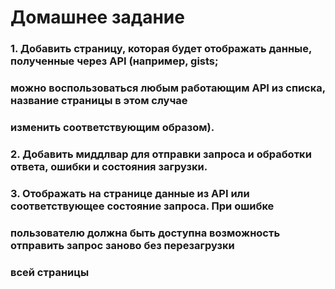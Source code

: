 # Домашнее задание
### 1. Добавить страницу, которая будет отображать данные, полученные через API (например, gists;
### можно воспользоваться любым работающим API из списка, название страницы в этом случае
### изменить соответствующим образом).
### 2. Добавить миддлвар для отправки запроса и обработки ответа, ошибки и состояния загрузки.
### 3. Отображать на странице данные из API или соответствующее состояние запроса. При ошибке
### пользователю должна быть доступна возможность отправить запрос заново без перезагрузки
### всей страницы